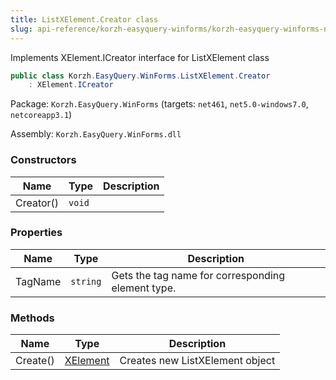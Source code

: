 ```yaml
---
title: ListXElement.Creator class
slug: api-reference/korzh-easyquery-winforms/korzh-easyquery-winforms-namespace/listxelement-creator-class
---
```

Implements XElement.ICreator interface for ListXElement class
```csharp
public class Korzh.EasyQuery.WinForms.ListXElement.Creator
    : XElement.ICreator

```
Package: `Korzh.EasyQuery.WinForms` (targets: `net461`, `net5.0-windows7.0`, `netcoreapp3.1`)

Assembly: `Korzh.EasyQuery.WinForms.dll`

### Constructors

| Name | Type | Description | 
| --- | --- | --- | 
| Creator() | `void` |  | 


### Properties

| Name | Type | Description | 
| --- | --- | --- | 
| TagName | `string` | Gets the tag name for corresponding element type. | 


### Methods

| Name | Type | Description | 
| --- | --- | --- | 
| Create() | [XElement](/api-reference/korzh-easyquery-winforms/korzh-easyquery-winforms-namespace/xelement-class) | Creates new ListXElement object |